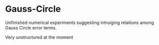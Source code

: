 # Gauss-Circle
Unfinished numerical experiments suggesting intruiging relations among Gauss Circle error terms. 

Very unstructured at the moment
